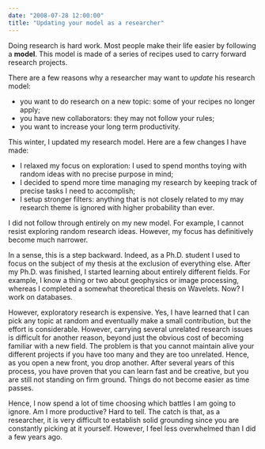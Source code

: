 ```yaml
---
date: "2008-07-28 12:00:00"
title: "Updating your model as a researcher"
---
```




Doing research is hard work. Most people make their life easier by following a __model__. This model is made of a series of recipes used to carry forward research projects.

There are a few reasons why a researcher may want to _update_ his research model:

- you want to do research on a new topic: some of your recipes no longer apply;
- you have new collaborators: they may not follow your rules;
- you want to increase your long term productivity.


This winter, I updated my research model. Here are a few changes I have made:

- I relaxed my focus on exploration: I used to spend months toying with random ideas with no precise purpose in mind;
- I decided to spend more time managing my research by keeping track of precise tasks I need to accomplish;
- I setup stronger filters: anything that is not closely related to my may research theme is ignored with higher probability than ever.


I did not follow through entirely on my new model. For example, I cannot resist exploring random research ideas. However, my focus has definitively become much narrower.

In a sense, this is a step backward. Indeed, as a Ph.D. student I used to focus on the subject of my thesis at the exclusion of everything else. After my Ph.D. was finished, I started learning about entirely different fields. For example, I know a thing or two about geophysics or image processing, whereas I completed a somewhat theoretical thesis on Wavelets. Now? I work on databases. 

However, exploratory research is expensive. Yes, I have learned that I can pick any topic at random and eventually make a small contribution, but the effort is considerable. However, carrying several unrelated research issues is difficult for another reason, beyond just the obvious cost of becoming familiar with a new field. The problem is that you cannot maintain alive your different projects if you have too many and they are too unrelated. Hence, as you open a new front, you drop another. After several years of this process, you have proven that you can learn fast and be creative, but you are still not standing on firm ground. Things do not become easier as time passes.

Hence, I now spend a lot of time choosing which battles I am going to ignore. Am I more productive? Hard to tell. The catch is that, as a researcher, it is very difficult to establish solid grounding since you are constantly picking at it yourself. However, I feel less overwhelmed than I did a few years ago.


